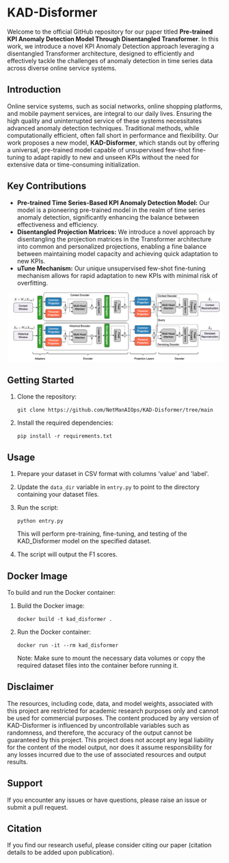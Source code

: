 # KAD-Disformer

Welcome to the official GitHub repository for our paper titled **Pre-trained KPI Anomaly Detection Model Through Disentangled Transformer**. In this work, we introduce a novel KPI Anomaly Detection approach leveraging a disentangled Transformer architecture, designed to efficiently and effectively tackle the challenges of anomaly detection in time series data across diverse online service systems.

## Introduction

Online service systems, such as social networks, online shopping platforms, and mobile payment services, are integral to our daily lives. Ensuring the high quality and uninterrupted service of these systems necessitates advanced anomaly detection techniques. Traditional methods, while computationally efficient, often fall short in performance and flexibility. Our work proposes a new model, **KAD-Disformer**, which stands out by offering a universal, pre-trained model capable of unsupervised few-shot fine-tuning to adapt rapidly to new and unseen KPIs without the need for extensive data or time-consuming initialization.

## Key Contributions

- **Pre-trained Time Series-Based KPI Anomaly Detection Model:** Our model is a pioneering pre-trained model in the realm of time series anomaly detection, significantly enhancing the balance between effectiveness and efficiency.
- **Disentangled Projection Matrices:** We introduce a novel approach by disentangling the projection matrices in the Transformer architecture into common and personalized projections, enabling a fine balance between maintaining model capacity and achieving quick adaptation to new KPIs.
- **uTune Mechanism:** Our unique unsupervised few-shot fine-tuning mechanism allows for rapid adaptation to new KPIs with minimal risk of overfitting.

![overview](images/overview.png)

## Getting Started
1. Clone the repository:

   ```
   git clone https://github.com/NetManAIOps/KAD-Disformer/tree/main
   ```

2. Install the required dependencies:

   ```
   pip install -r requirements.txt
   ```

## Usage

1. Prepare your dataset in CSV format with columns 'value' and 'label'.

2. Update the `data_dir` variable in `entry.py` to point to the directory containing your dataset files.

3. Run the script:

   ```
   python entry.py
   ```

   This will perform pre-training, fine-tuning, and testing of the KAD_Disformer model on the specified dataset.

4. The script will output the F1 scores.

## Docker Image
To build and run the Docker container:

1. Build the Docker image:

   ```
   docker build -t kad_disformer .
   ```

2. Run the Docker container:

   ```
   docker run -it --rm kad_disformer
   ```
   Note: Make sure to mount the necessary data volumes or copy the required dataset files into the container before running it.


## Disclaimer
The resources, including code, data, and model weights, associated with this project are restricted for academic research purposes only and cannot be used for commercial purposes. The content produced by any version of KAD-Disformer is influenced by uncontrollable variables such as randomness, and therefore, the accuracy of the output cannot be guaranteed by this project. This project does not accept any legal liability for the content of the model output, nor does it assume responsibility for any losses incurred due to the use of associated resources and output results.

## Support

If you encounter any issues or have questions, please raise an issue or submit a pull request.

## Citation

If you find our research useful, please consider citing our paper (citation details to be added upon publication).

